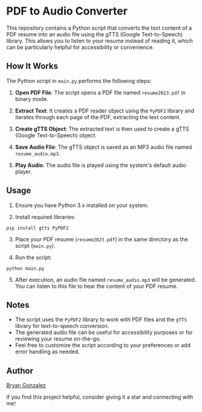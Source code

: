 # PDF to Audio Converter

This repository contains a Python script that converts the text content of a PDF resume into an audio file using the gTTS (Google Text-to-Speech) library. This allows you to listen to your resume instead of reading it, which can be particularly helpful for accessibility or convenience.

## How It Works

The Python script in `main.py` performs the following steps:

1. **Open PDF File**: The script opens a PDF file named `resume2023.pdf` in binary mode.

2. **Extract Text**: It creates a PDF reader object using the `PyPDF2` library and iterates through each page of the PDF, extracting the text content.

3. **Create gTTS Object**: The extracted text is then used to create a gTTS (Google Text-to-Speech) object.

4. **Save Audio File**: The gTTS object is saved as an MP3 audio file named `resume_audio.mp3`.

5. **Play Audio**: The audio file is played using the system's default audio player.

## Usage

1. Ensure you have Python 3.x installed on your system.

2. Install required libraries:

`pip install gtts PyPDF2`


3. Place your PDF resume (`resume2023.pdf`) in the same directory as the script (`main.py`).

4. Run the script:

`python main.py`


5. After execution, an audio file named `resume_audio.mp3` will be generated. You can listen to this file to hear the content of your PDF resume.

## Notes

- The script uses the `PyPDF2` library to work with PDF files and the `gTTS` library for text-to-speech conversion.
- The generated audio file can be useful for accessibility purposes or for reviewing your resume on-the-go.
- Feel free to customize the script according to your preferences or add error handling as needed.

## Author

[Bryan Gonzalez](https://github.com/brosmar18)

If you find this project helpful, consider giving it a star and connecting with me!


